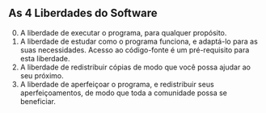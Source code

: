 ##  As 4 Liberdades do Software

 0. A liberdade de executar o programa, para qualquer propósito.
 1. A liberdade de estudar como o programa funciona, e adaptá-lo para as suas necessidades. Acesso ao código-fonte é um pré-requisito para esta liberdade.
 2. A liberdade de redistribuir cópias de modo que você possa ajudar ao seu próximo.
 3. A liberdade de aperfeiçoar o programa, e redistribuir seus aperfeiçoamentos, de modo que toda a comunidade possa se beneficiar.